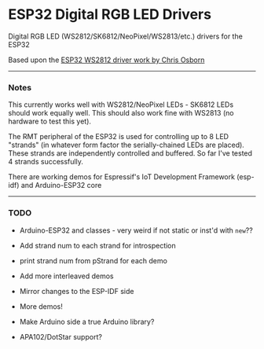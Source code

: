 # ESP32 Digital RGB LED Drivers

Digital RGB LED (WS2812/SK6812/NeoPixel/WS2813/etc.) drivers for the ESP32

Based upon the [ESP32 WS2812 driver work by Chris Osborn](https://github.com/FozzTexx/ws2812-demo)

<hr>

### Notes

This currently works well with WS2812/NeoPixel LEDs - SK6812 LEDs should work equally well. This should also work fine with WS2813 (no hardware to test this yet).

The RMT peripheral of the ESP32 is used for controlling up to 8 LED "strands" (in whatever form factor the serially-chained LEDs are placed). These strands are independently controlled and buffered. So far I've tested 4 strands successfully.

There are working demos for Espressif's IoT Development Framework (esp-idf) and Arduino-ESP32 core

<hr>

### TODO

  - Arduino-ESP32 and classes - very weird if not static or inst'd with `new`??
  - Add strand num to each strand for introspection
  - print strand num from pStrand for each demo
  - Add more interleaved demos
  - Mirror changes to the ESP-IDF side

  - More demos!
  - Make Arduino side a true Arduino library?
  - APA102/DotStar support?
